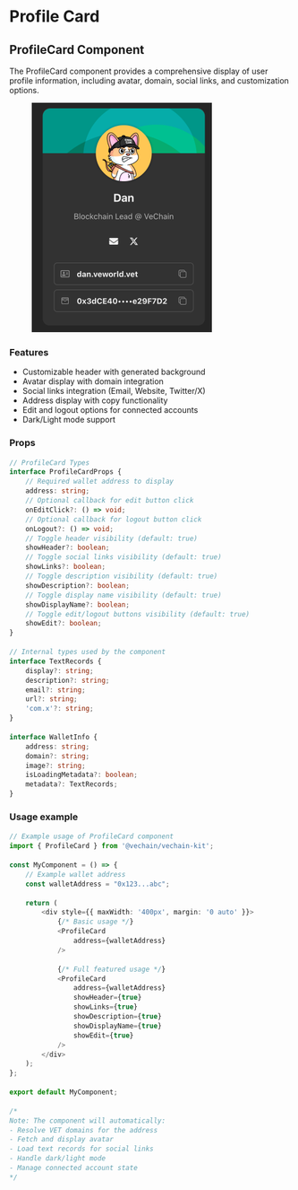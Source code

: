 # Profile Card

## ProfileCard Component

The ProfileCard component provides a comprehensive display of user profile information, including avatar, domain, social links, and customization options.

<figure><img src="../.gitbook/assets/image (1) (2).png" alt="" width="322"><figcaption></figcaption></figure>

### Features

* Customizable header with generated background
* Avatar display with domain integration
* Social links integration (Email, Website, Twitter/X)
* Address display with copy functionality
* Edit and logout options for connected accounts
* Dark/Light mode support

### Props

```typescript
// ProfileCard Types
interface ProfileCardProps {
    // Required wallet address to display
    address: string;
    // Optional callback for edit button click
    onEditClick?: () => void;
    // Optional callback for logout button click
    onLogout?: () => void;
    // Toggle header visibility (default: true)
    showHeader?: boolean;
    // Toggle social links visibility (default: true)
    showLinks?: boolean;
    // Toggle description visibility (default: true)
    showDescription?: boolean;
    // Toggle display name visibility (default: true)
    showDisplayName?: boolean;
    // Toggle edit/logout buttons visibility (default: true)
    showEdit?: boolean;
}

// Internal types used by the component
interface TextRecords {
    display?: string;
    description?: string;
    email?: string;
    url?: string;
    'com.x'?: string;
}

interface WalletInfo {
    address: string;
    domain?: string;
    image?: string;
    isLoadingMetadata?: boolean;
    metadata?: TextRecords;
}
```

### Usage example

```typescript
// Example usage of ProfileCard component
import { ProfileCard } from '@vechain/vechain-kit';

const MyComponent = () => {
    // Example wallet address
    const walletAddress = "0x123...abc";

    return (
        <div style={{ maxWidth: '400px', margin: '0 auto' }}>
            {/* Basic usage */}
            <ProfileCard
                address={walletAddress}
            />

            {/* Full featured usage */}
            <ProfileCard
                address={walletAddress}
                showHeader={true}
                showLinks={true}
                showDescription={true}
                showDisplayName={true}
                showEdit={true}
            />
        </div>
    );
};

export default MyComponent;

/*
Note: The component will automatically:
- Resolve VET domains for the address
- Fetch and display avatar
- Load text records for social links
- Handle dark/light mode
- Manage connected account state
*/
```

